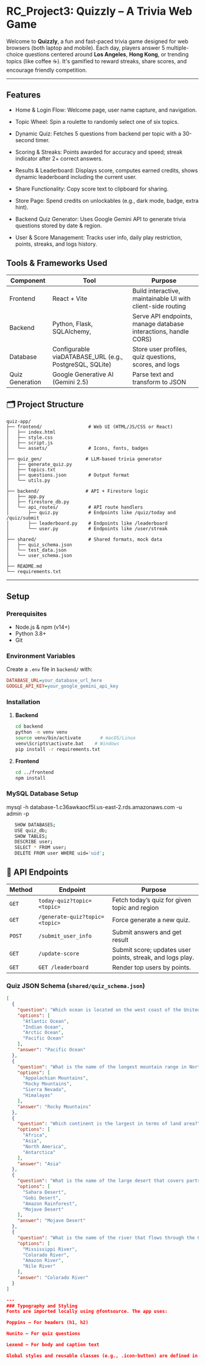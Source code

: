 # RC_Project3: Quizzly – A Trivia Web Game
Welcome to **Quizzly**, a fun and fast-paced trivia game designed for web browsers (both laptop and mobile). Each day, players answer 5 multiple-choice questions centered around **Los Angeles**, **Hong Kong**, or trending topics (like coffee ☕). It's gamified to reward streaks, share scores, and encourage friendly competition.

---

## Features

- Home & Login Flow: Welcome page, user name capture, and navigation.

- Topic Wheel: Spin a roulette to randomly select one of six topics.

- Dynamic Quiz: Fetches 5 questions from backend per topic with a 30-second timer.

- Scoring & Streaks: Points awarded for accuracy and speed; streak indicator after 2+ correct answers.

- Results & Leaderboard: Displays score, computes earned credits, shows dynamic leaderboard including the current user.

- Share Functionality: Copy score text to clipboard for sharing.

- Store Page: Spend credits on unlockables (e.g., dark mode, badge, extra hint).

- Backend Quiz Generator: Uses Google Gemini API to generate trivia questions stored by date & region.

- User & Score Management: Tracks user info, daily play restriction, points, streaks, and logs history.

## Tools & Frameworks Used

| Component        | Tool                          | Purpose                                         |
|------------------|-------------------------------|-------------------------------------------------|
| Frontend     | React + Vite                   | Build interactive, maintainable UI with client-side routing             |
| Backend  | Python, Flask, SQLAlchemy,       | Serve API endpoints, manage database interactions, handle CORS)  |
| Database     | Configurable viaDATABASE_URL (e.g., PostgreSQL, SQLite)  | Store user profiles, quiz questions, scores, and logs    |
| Quiz Generation  | Google Generative AI (Gemini 2.5)               | Parse text and transform to JSON               |

## 🗂️ Project Structure
```
quiz-app/
├── frontend/                 # Web UI (HTML/JS/CSS or React)
│   ├── index.html
│   ├── style.css
│   ├── script.js
│   └── assets/               # Icons, fonts, badges
│
├── quiz_gen/                # LLM-based trivia generator
│   ├── generate_quiz.py
│   ├── topics.txt
│   ├── questions.json        # Output format
│   └── utils.py
│
├── backend/                 # API + Firestore logic
│   ├── app.py
│   ├── firestore_db.py
│   └── api_routes/           # API route handlers
│       ├── quiz.py           # Endpoints like /quiz/today and /quiz/submit
│       ├── leaderboard.py    # Endpoints like /leaderboard
│       └── user.py           # Endpoints like /user/streak
│
├── shared/                   # Shared formats, mock data
│   ├── quiz_schema.json
│   └── test_data.json
│   └── user_schema.json
│
├── README.md
└── requirements.txt
```
---

## Setup

### Prerequisites

- Node.js & npm (v14+)
- Python 3.8+
- Git

### Environment Variables

Create a `.env` file in `backend/` with:

```ini
DATABASE_URL=your_database_url_here
GOOGLE_API_KEY=your_google_gemini_api_key
```

### Installation

1. **Backend**
   ```bash
   cd backend
   python -m venv venv
   source venv/bin/activate       # macOS/Linux
   venv\Scripts\activate.bat    # Windows
   pip install -r requirements.txt
   ```
2. **Frontend**
   ```bash
   cd ../frontend
   npm install
   ```
### MySQL Database Setup
mysql -h database-1.c36awkaocf5l.us-east-2.rds.amazonaws.com -u admin -p
```bash
   SHOW DATABASES;
   USE quiz_db;
   SHOW TABLES;
   DESCRIBE user;
   SELECT * FROM user;
   DELETE FROM user WHERE uid='uid';
   ```

## 🔗 API Endpoints

| Method | Endpoint | Purpose |
|--------|----------|---------|
| `GET`  | `today-quiz?topic=<topic>` | Fetch today’s quiz for given topic and region |
| `GET`  |`/generate-quiz?topic=<topic>`|Force generate a new quiz.|
| `POST` | `/submit_user_info` | Submit answers and get result |
| `GET`  | `/update-score` | Submit score; updates user points, streak, and logs play. |
| `GET`  | `GET /leaderboard` | Render top users by points.|



### Quiz JSON Schema (`shared/quiz_schema.json`)
```json
[
  {
    "question": "Which ocean is located on the west coast of the United States?",
    "options": [
      "Atlantic Ocean",
      "Indian Ocean",
      "Arctic Ocean",
      "Pacific Ocean"
    ],
    "answer": "Pacific Ocean"
  },
  {
    "question": "What is the name of the longest mountain range in North America?",
    "options": [
      "Appalachian Mountains",
      "Rocky Mountains",
      "Sierra Nevada",
      "Himalayas"
    ],
    "answer": "Rocky Mountains"
  },
  {
    "question": "Which continent is the largest in terms of land area?",
    "options": [
      "Africa",
      "Asia",
      "North America",
      "Antarctica"
    ],
    "answer": "Asia"
  },
  {
    "question": "What is the name of the large desert that covers parts of the southwestern United States?",
    "options": [
      "Sahara Desert",
      "Gobi Desert",
      "Amazon Rainforest",
      "Mojave Desert"
    ],
    "answer": "Mojave Desert"
  },
  {
    "question": "What is the name of the river that flows through the Grand Canyon?",
    "options": [
      "Mississippi River",
      "Colorado River",
      "Amazon River",
      "Nile River"
    ],
    "answer": "Colorado River"
  }
]

---
### Typography and Styling
Fonts are imported locally using @fontsource. The app uses:

Poppins – For headers (h1, h2)

Nunito – For quiz questions

Lexend – For body and caption text

Global styles and reusable classes (e.g., .icon-button) are defined in src/index.css.
